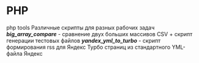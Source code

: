 # PHP
php tools
Различные скрипты для разных рабочих задач
***big_array_compare*** - cравнение двух больших массивов CSV + скрипт генерации тестовых файлов
***yandex_yml_to_turbo*** - скрипт формирования rss для Яндекс Турбо страниц из стандартного YML-файла Яндекс

